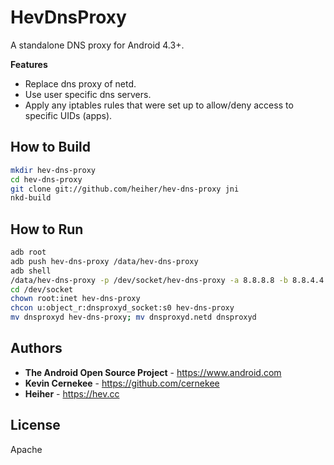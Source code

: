 # HevDnsProxy

A standalone DNS proxy for Android 4.3+.

**Features**
* Replace dns proxy of netd.
* Use user specific dns servers.
* Apply any iptables rules that were set up to allow/deny access to specific UIDs (apps).

## How to Build

```bash
mkdir hev-dns-proxy
cd hev-dns-proxy
git clone git://github.com/heiher/hev-dns-proxy jni
nkd-build
```

## How to Run

```bash
adb root
adb push hev-dns-proxy /data/hev-dns-proxy
adb shell
/data/hev-dns-proxy -p /dev/socket/hev-dns-proxy -a 8.8.8.8 -b 8.8.4.4 &
cd /dev/socket
chown root:inet hev-dns-proxy
chcon u:object_r:dnsproxyd_socket:s0 hev-dns-proxy
mv dnsproxyd hev-dns-proxy; mv dnsproxyd.netd dnsproxyd
```

## Authors
* **The Android Open Source Project** - https://www.android.com
* **Kevin Cernekee** - https://github.com/cernekee
* **Heiher** - https://hev.cc

## License
Apache
